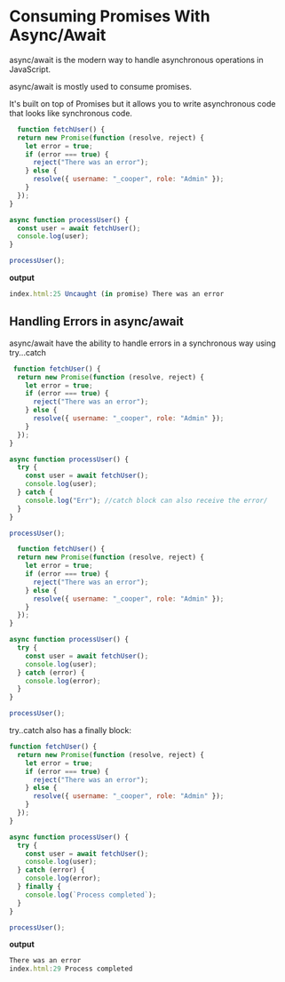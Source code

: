 # Consuming Promises With Async/Await

async/await is the modern way to handle asynchronous operations in JavaScript.

async/await is mostly used to consume promises.

It's built on top of Promises but  it allows you to write asynchronous code that looks like synchronous code.

```js
  function fetchUser() {
  return new Promise(function (resolve, reject) {
    let error = true;
    if (error === true) {
      reject("There was an error");
    } else {
      resolve({ username: "_cooper", role: "Admin" });
    }
  });
}

async function processUser() {
  const user = await fetchUser();
  console.log(user);
}

processUser();
```

**output**
```js
index.html:25 Uncaught (in promise) There was an error
```

## Handling Errors in async/await
async/await have the ability to  handle errors in a synchronous way using try...catch

```js
 function fetchUser() {
  return new Promise(function (resolve, reject) {
    let error = true;
    if (error === true) {
      reject("There was an error");
    } else {
      resolve({ username: "_cooper", role: "Admin" });
    }
  });
}

async function processUser() {
  try {
    const user = await fetchUser();
    console.log(user);
  } catch {
    console.log("Err"); //catch block can also receive the error/
  }
}

processUser();
```
```js
  function fetchUser() {
  return new Promise(function (resolve, reject) {
    let error = true;
    if (error === true) {
      reject("There was an error");
    } else {
      resolve({ username: "_cooper", role: "Admin" });
    }
  });
}

async function processUser() {
  try {
    const user = await fetchUser();
    console.log(user);
  } catch (error) {
    console.log(error);
  }
}

processUser();
```

try..catch also has a finally block:

```js
function fetchUser() {
  return new Promise(function (resolve, reject) {
    let error = true;
    if (error === true) {
      reject("There was an error");
    } else {
      resolve({ username: "_cooper", role: "Admin" });
    }
  });
}

async function processUser() {
  try {
    const user = await fetchUser();
    console.log(user);
  } catch (error) {
    console.log(error);
  } finally {
    console.log(`Process completed`);
  }
}

processUser();
```

**output**
```js
There was an error
index.html:29 Process completed
```